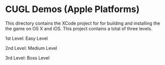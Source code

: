 # CUGL Demos (Apple Platforms)

This directory contains the XCode project for for building and installing the 
the game on OS X and iOS. This project contains a total of three levels. 

1st Level: Easy Level

2nd Level: Medium Level

3rd Level: Boss Level
